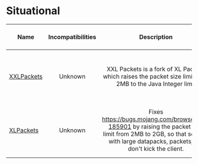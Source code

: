 # Situational
| Name | Incompatibilities | Description | Author | Client / Server | Notes |
| --- | :---: | :---: | :---: | :---: | :---: |
| [XXLPackets](https://modrinth.com/mod/SeCuopwJ) | Unknown |  XXL Packets is a fork of XL Packets which raises the packet size limit from 2MB to the Java Integer limit | Lazurline | Both | Same thing as PacketFixer's "Packet too big" fix. I'm not sure if they conflict. |
| [XLPackets](https://www.curseforge.com/minecraft/mc-mods/xl-packets-fabric) | Unknown | Fixes https://bugs.mojang.com/browse/MC-185901 by raising the packet size limit from 2MB to 2GB, so that servers with large datapacks, packets, etc don't kick the client. | tfarecnim | Client | Original version of XLPackets. You should use XXLPackets instead. | 